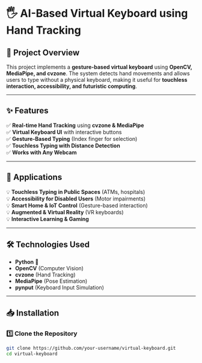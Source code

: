 # 🖐️ AI-Based Virtual Keyboard using Hand Tracking  

## 📌 Project Overview  
This project implements a **gesture-based virtual keyboard** using **OpenCV, MediaPipe, and cvzone**. The system detects hand movements and allows users to type without a physical keyboard, making it useful for **touchless interaction, accessibility, and futuristic computing**.

---

## ✨ Features  
✅ **Real-time Hand Tracking** using **cvzone & MediaPipe**  
✅ **Virtual Keyboard UI** with interactive buttons  
✅ **Gesture-Based Typing** (Index finger for selection)  
✅ **Touchless Typing with Distance Detection**  
✅ **Works with Any Webcam**  

---

## 🎯 Applications  
💡 **Touchless Typing in Public Spaces** (ATMs, hospitals)  
💡 **Accessibility for Disabled Users** (Motor impairments)  
💡 **Smart Home & IoT Control** (Gesture-based interaction)  
💡 **Augmented & Virtual Reality** (VR keyboards)  
💡 **Interactive Learning & Gaming**  

---

## 🛠️ Technologies Used  
- **Python** 🐍  
- **OpenCV** (Computer Vision)  
- **cvzone** (Hand Tracking)  
- **MediaPipe** (Pose Estimation)  
- **pynput** (Keyboard Input Simulation)  

---

## 📥 Installation  

### 1️⃣ Clone the Repository  
```bash
git clone https://github.com/your-username/virtual-keyboard.git
cd virtual-keyboard
